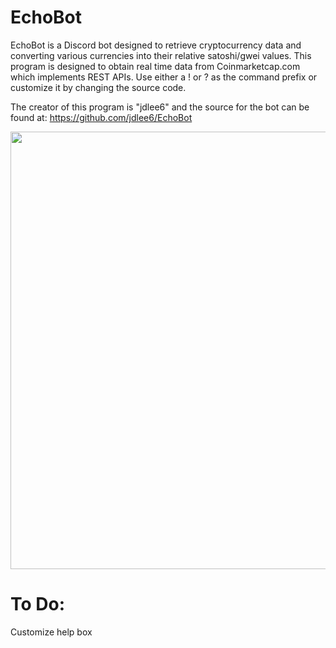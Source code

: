 # EchoBot

EchoBot is a Discord bot designed to retrieve cryptocurrency data and converting various currencies into their relative satoshi/gwei values. This program is designed to obtain real time data from Coinmarketcap.com which implements REST APIs. Use either a ! or ? as the command prefix or customize it by changing the source code.

The creator of this program is "jdlee6" and the source for the bot can be found at: https://github.com/jdlee6/EchoBot

<img src="https://i.imgur.com/PMXUg5S.png" width="700">

# To Do:

Customize help box 
